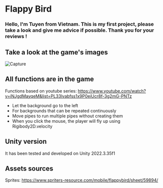 # Flappy Bird 
### Hello, I'm Tuyen from Vietnam. This is my first project, please take a look and give me advice if possible. Thank you for your reviews !
## Take a look at the game's images
![Capture](https://github.com/user-attachments/assets/3adc49f3-385e-46fd-84ee-8af9436bd6b4)

## All functions are in the game
Functions based on youtube series: https://www.youtube.com/watch?v=iNJgdMayqeM&list=PL33lvabfss1x9P0eiUcr8f-3g2mG-PNTz
* Let the background go to the left
* For backgrounds that can be repeated continuously
* Move pipes to run multiple pipes without creating them
* When you click the mouse, the player will fly up using Rigibody2D.velocity
## Unity version
It has been tested and developed on Unity 2022.3.35f1
## Assets sources

Sprites: https://www.spriters-resource.com/mobile/flappybird/sheet/59894/



